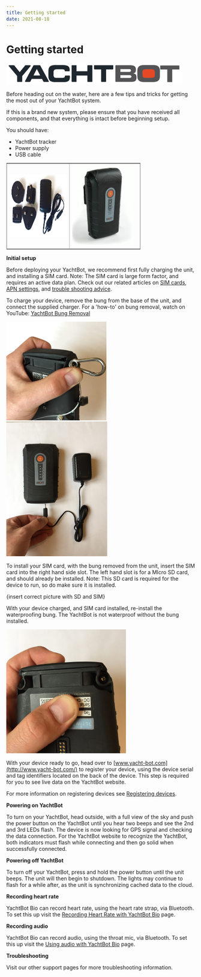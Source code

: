 ```yaml
---
title: Getting started
date: 2021-08-18
---
```


# Getting started

<img src="../../../assets/images/_LEs-Ay1oU7lDkiswAjXBLxdh788J1n4cQ.png" alt="" width="470px" height="57.2912px" />

Before heading out on the water, here are a few tips and tricks for getting the most out of your YachtBot system.

If this is a brand new system, please ensure that you have received all components, and that everything is intact before beginning setup.

You should have:

- YachtBot tracker
- Power supply
- USB cable

<table border="1" cellpadding="0" cellspacing="0" id="table86451" style="border-collapse: collapse; border: 1px solid rgb(175, 175, 175); width: 71%;"><tbody><tr>
<td style="width: 46.9579%;"><img src="../../../assets/images/dIyw3ssREBOOFr4FpChFQYaNOo9CAau0iA.png" style="width: 290px; height: 168.2px;"></td>
<td style="width: 52.8861%;"><img src="../../../assets/images/CDPtbKBSfbiweLKfp9J6J9xyhP5_XhwkOg.png" style="width: 163px; height: 218.726px;"></td>
</tr></tbody></table>

**Initial setup**

Before deploying your YachtBot, we recommend first fully charging the unit, and installing a SIM card. Note: The SIM card is large form factor, and requires an active data plan. Check out our related articles on [SIM cards](<../../YachtBot%20Products/YachtBot%20product%20family%20fundamentals/SD%20(local%20memory%20storage)%20and%20SIM%20cards.md>), [APN settings](../../YachtBot%20Products/YachtBot%20product%20family%20fundamentals/SIM%20card%20APN%20settings%20for%20common%20providers.md), and [trouble shooting advice](../../YachtBot%20Products/YachtBot%20product%20family%20fundamentals/Cellular%20connectivity%20trouble%20shooting.md).

To charge your device, remove the bung from the base of the unit, and connect the supplied charger. For a 'how-to' on bung removal, watch on YouTube: [YachtBot Bung Removal](https://youtu.be/ftc8TsLwa2g)

<img src="../../../assets/images/3llCFIJrUFCzu6vJAsiMjDereiV1ohRaKg.JPG" alt="" width="267px" height="263.382px" />

<img src="../../../assets/images/v-9IXpvHg4b5iTO-0pe_3ibQlyDORO-10Q.JPG" alt="" width="269px" height="359.43px" />

To install your SIM card, with the bung removed from the unit, insert the SIM card into the right hand side slot. The left hand slot is for a MIcro SD card, and should already be installed. Note: This SD card is required for the device to run, so do make sure it is installed.

{insert correct picture with SD and SIM}

With your device charged, and SIM card installed, re-install the waterproofing bung. The YachtBot is not waterproof without the bung installed.

<img src="../../../assets/images/QFJBzzaD1mUr0xbjatyESU5k-6CQ9xkJMw.JPG" alt="" width="319px" height="329.374px" />

With your device ready to go, head over to [www.yacht-bot.com](http://www.yacht-bot.com/) to register your device, using the device serial and tag identifiers located on the back of the device. This step is required for you to see live data on the YachtBot website.

For more information on registering devices see [Registering devices](../../YachtBot%20Web/Getting%20started/Registering%20Devices.md).

**Powering on YachtBot**

To turn on your YachtBot, head outside, with a full view of the sky and push the power button on the YachtBot until you hear two beeps and see the 2nd and 3rd LEDs flash. The device is now looking for GPS signal and checking the data connection. For the YachtBot website to recognize the YachtBot, both indicators must flash while connecting and then go solid when successfully connected.

**Powering off YachtBot**

To turn off your YachtBot, press and hold the power button until the unit beeps. The unit will then begin to shutdown. The lights may continue to flash for a while after, as the unit is synchronizing cached data to the cloud.

**Recording heart rate**

YachtBot Bio can record heart rate, using the heart rate strap, via Bluetooth. To set this up visit the [Recording Heart Rate with YachtBot Bio](http://support.yacht-bot.com/a/solutions/) page.

**Recording audio**

YachtBot Bio can record audio, using the throat mic, via Bluetooth. To set this up visit the [Using audio with YachtBot Bio](http://support.yacht-bot.com/a/solutions/) page.

**Troubleshooting**

Visit our other support pages for more troubleshooting information.
